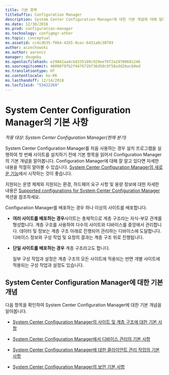 ```yaml
---
title: 기본 항목
titleSuffix: Configuration Manager
description: System Center Configuration Manager에 대한 기본 개념에 대해 알아봅니다.
ms.date: 12/30/2016
ms.prod: configuration-manager
ms.technology: configmgr-other
ms.topic: conceptual
ms.assetid: cc4cdb35-f0b4-42b5-9cec-6431a8c30793
author: aczechowski
ms.author: aaroncz
manager: dougeby
ms.openlocfilehash: e29042aa4c6d335189c929eef6f2a19700681246
ms.sourcegitcommit: 48098f9fb2f447672bf36d50c9f58a3d26acb9ed
ms.translationtype: HT
ms.contentlocale: ko-KR
ms.lasthandoff: 12/14/2018
ms.locfileid: "53422269"
---
```

# <a name="fundamentals-of-system-center-configuration-manager"></a>System Center Configuration Manager의 기본 사항

*적용 대상: System Center Configuration Manager(현재 분기)*

System Center Configuration Manager를 처음 사용하는 경우 설치 프로그램을 실행하여 첫 번째 사이트를 설치하기 전에 기본 항목을 읽어서 Configuration Manager의 기본 개념을 알아봅니다. Configuration Manager에 대해 잘 알고 있다면 자세한 내용을 적절히 알아볼 수 있습니다. [System Center Configuration Manager의 새로운 기능](/sccm/core/plan-design/changes/what-has-changed-from-configuration-manager-2012)에서 시작하는 것이 좋습니다.  

 지원되는 운영 체제와 지원되는 환경, 하드웨어 요구 사항 및 용량 정보에 대한 자세한 내용은 [Supported configurations for System Center Configuration Manager](../../core/plan-design/configs/supported-configurations.md)섹션을 참조하세요.  

 Configuration Manager를 배포하는 경우 하나 이상의 사이트를 배포합니다.  

- **여러 사이트를 배포하는 경우**사이트는 총체적으로 계층 구조라는 자식-부모 관계를 형성합니다. 계층 구조를 사용하여 다수의 사이트와 디바이스를 중앙에서 관리합니다.  데이터 및 정보는 계층 구조 아래로 진행되어 관리하는 디바이스에 도달합니다. 디바이스 정보와 구성 작업 및 요청의 결과는 계층 구조 위로 진행됩니다.  

- **단일 사이트를 배포하는 경우** 계층 구조라고도 합니다.  

  일부 구성 작업과 설정은 계층 구조의 모든 사이트에 적용되는 반면 개별 사이트에 적용되는 구성 작업과 설정도 있습니다.  

## <a name="fundamental-concepts-for-system-center-configuration-manager"></a>System Center Configuration Manager에 대한 기본 개념
다음 항목을 확인하여 System Center Configuration Manager에 대한 기본 개념을 알아봅니다.  

-   [System Center Configuration Manager의 사이트 및 계층 구조에 대한 기본 사항](../../core/understand/fundamentals-of-sites-and-hierarchies.md)  

-   [System Center Configuration Manager에서 디바이스 관리의 기본 사항](../../core/understand/fundamentals-of-managing-devices.md)  

-   [System Center Configuration Manager에 대한 클라이언트 관리 작업의 기본 사항](../../core/understand/fundamentals-of-client-management-tasks.md)  

-   [System Center Configuration Manager의 보안 기본 사항](../../core/understand/fundamentals-of-security.md)  
